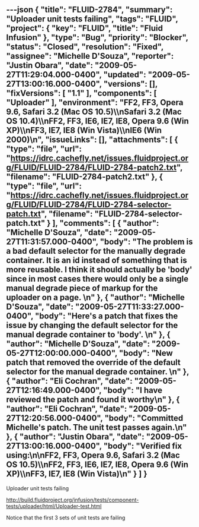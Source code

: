 ---json
{
  "title": "FLUID-2784",
  "summary": "Uploader unit tests failing",
  "tags": "FLUID",
  "project": {
    "key": "FLUID",
    "title": "Fluid Infusion"
  },
  "type": "Bug",
  "priority": "Blocker",
  "status": "Closed",
  "resolution": "Fixed",
  "assignee": "Michelle D'Souza",
  "reporter": "Justin Obara",
  "date": "2009-05-27T11:29:04.000-0400",
  "updated": "2009-05-27T13:00:16.000-0400",
  "versions": [],
  "fixVersions": [
    "1.1"
  ],
  "components": [
    "Uploader"
  ],
  "environment": "FF2, FF3, Opera 9.6, Safari 3.2 (Mac OS 10.5)\\\nSafari 3.2 (Mac OS 10.4)\\\nFF2, FF3, IE6, IE7, IE8, Opera 9.6 (Win XP)\\\nFF3, IE7, IE8 (Win Vista)\\\nIE6 (Win 2000)\n",
  "issueLinks": [],
  "attachments": [
    {
      "type": "file",
      "url": "https://idrc.cachefly.net/issues.fluidproject.org/FLUID/FLUID-2784/FLUID-2784-patch2.txt",
      "filename": "FLUID-2784-patch2.txt"
    },
    {
      "type": "file",
      "url": "https://idrc.cachefly.net/issues.fluidproject.org/FLUID/FLUID-2784/FLUID-2784-selector-patch.txt",
      "filename": "FLUID-2784-selector-patch.txt"
    }
  ],
  "comments": [
    {
      "author": "Michelle D'Souza",
      "date": "2009-05-27T11:31:57.000-0400",
      "body": "The problem is a bad default selector for the manually degrade container. It is an id instead of something that is more reusable. I think it should actually be 'body' since in most cases there would only be a single manual degrade piece of markup for the uploader on a page.&#x20;\n"
    },
    {
      "author": "Michelle D'Souza",
      "date": "2009-05-27T11:33:27.000-0400",
      "body": "Here's a patch that fixes the issue by changing the default selector for the manual degrade container to 'body'.&#x20;\n"
    },
    {
      "author": "Michelle D'Souza",
      "date": "2009-05-27T12:00:00.000-0400",
      "body": "New patch that removed the override of the default selector for the manual degrade container.&#x20;\n"
    },
    {
      "author": "Eli Cochran",
      "date": "2009-05-27T12:16:49.000-0400",
      "body": "I have reviewed the patch and found it worthy\n"
    },
    {
      "author": "Eli Cochran",
      "date": "2009-05-27T12:20:56.000-0400",
      "body": "Committed Michelle's patch. The unit test passes again.\n"
    },
    {
      "author": "Justin Obara",
      "date": "2009-05-27T13:00:16.000-0400",
      "body": "Verified fix using:\n\nFF2, FF3, Opera 9.6, Safari 3.2 (Mac OS 10.5)\\\nFF2, FF3, IE6, IE7, IE8, Opera 9.6 (Win XP)\\\nFF3, IE7, IE8 (Win Vista)\n"
    }
  ]
}
---
Uploader unit tests failing

<http://build.fluidproject.org/infusion/tests/component-tests/uploader/html/Uploader-test.html>

Notice that the first 3 sets of unit tests are failing

        